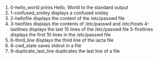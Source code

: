 1. 0-hello_world prints Hello, World to the standard output
2. 1-confused_smiley displays a confused smiley
3. 2-hellofile displays the content of the /etc/passwd file
4. 3-twofiles displays the contents of /etc/passwd and /etc/hosts
4-lastlines displays the last 10 lines of the /etc/passwd file
5-firstlines displays the first 10 lines in the /etc/passwd file
7. 6-third_line displays the third line of the iacta file
9. 8-cwd_state saves stdout in a file
10. 9-duplicate_last_line duplicates the last line of a file
